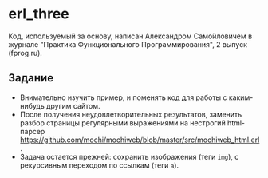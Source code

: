 # erl_three

Код, используемый за основу, написан Александром Самойловичем в журнале
"Практика Функционального Программирования", 2 выпуск (fprog.ru).

## Задание

* Внимательно изучить пример, и поменять код для работы с каким-нибудь другим сайтом.
* После получения неудовлетворительных результатов, заменить разбор страницы регулярными
выражениями на нестрогий html-парсер https://github.com/mochi/mochiweb/blob/master/src/mochiweb_html.erl.
* Задача остается прежней: сохранить изображения (теги `img`), с рекурсивным переходом по ссылкам (теги `a`).